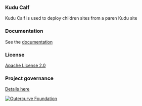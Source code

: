 ### Kudu Calf

Kudu Calf is used to deploy children sites from a paren Kudu site

### Documentation

See the [documentation](https://github.com/projectkudu/kuducalf/wiki)

### License

[Apache License 2.0](https://github.com/projectkudu/kuducalf/blob/master/LICENSE.txt)

### Project governance

[Details here](https://github.com/projectkudu/kudu/wiki/Project-governance-model)

[![Outercurve Foundation](http://www.outercurve.org/Portals/0/Skins/CodePlex_NEW/images/footer-logo.jpg)](http://www.outercurve.org/)
